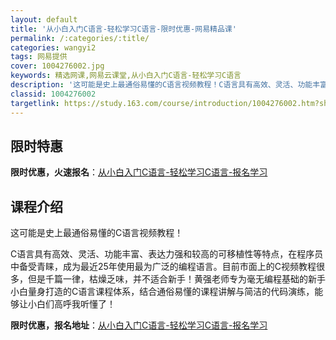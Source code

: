 ```yaml
---
layout: default
title: '从小白入门C语言-轻松学习C语言-限时优惠-网易精品课'
permalink: /:categories/:title/
categories: wangyi2
tags: 网易提供
cover: 1004276002.jpg
keywords: 精选网课,网易云课堂,从小白入门C语言-轻松学习C语言
description: '这可能是史上最通俗易懂的C语言视频教程！C语言具有高效、灵活、功能丰富、表达力强和较高的可移植性等特点，在程序员中备受青'
classid: 1004276002
targetlink: https://study.163.com/course/introduction/1004276002.htm?share=1&shareId=1025206652&utm_campaign=share&utm_medium=iphoneShare&utm_source=&utm_u=1025206652
---
```


## 限时特惠

**限时优惠，火速报名**：[从小白入门C语言-轻松学习C语言-报名学习](https://study.163.com/course/introduction/1004276002.htm?share=1&shareId=1025206652&utm_campaign=share&utm_medium=iphoneShare&utm_source=&utm_u=1025206652)

## 课程介绍

这可能是史上最通俗易懂的C语言视频教程！ 

C语言具有高效、灵活、功能丰富、表达力强和较高的可移植性等特点，在程序员中备受青睐，成为最近25年使用最为广泛的编程语言。目前市面上的C视频教程很多，但是千篇一律，枯燥乏味，并不适合新手！黄强老师专为毫无编程基础的新手小白量身打造的C语言课程体系，结合通俗易懂的课程讲解与简洁的代码演练，能够让小白们高呼我听懂了！

**限时优惠，报名地址**：[从小白入门C语言-轻松学习C语言-报名学习](https://study.163.com/course/introduction/1004276002.htm?share=1&shareId=1025206652&utm_campaign=share&utm_medium=iphoneShare&utm_source=&utm_u=1025206652)

